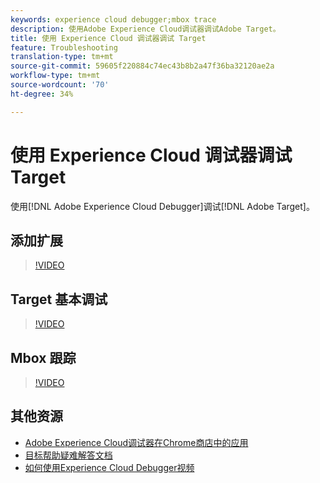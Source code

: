 ```yaml
---
keywords: experience cloud debugger;mbox trace
description: 使用Adobe Experience Cloud调试器调试Adobe Target。
title: 使用 Experience Cloud 调试器调试 Target
feature: Troubleshooting
translation-type: tm+mt
source-git-commit: 59605f220884c74ec43b8b2a47f36ba32120ae2a
workflow-type: tm+mt
source-wordcount: '70'
ht-degree: 34%

---
```



# 使用 Experience Cloud 调试器调试 Target

使用[!DNL Adobe Experience Cloud Debugger]调试[!DNL Adobe Target]。

## 添加扩展

>[!VIDEO](https://video.tv.adobe.com/v/23114/?quality=12)

## Target 基本调试

>[!VIDEO](https://video.tv.adobe.com/v/23115/?quality=12)

## Mbox 跟踪

>[!VIDEO](https://video.tv.adobe.com/v/23113/?quality=12)

## 其他资源

+ [Adobe Experience Cloud调试器在Chrome商店中的应用](https://chrome.google.com/webstore/detail/adobe-experience-cloud-de/ocdmogmohccmeicdhlhhgepeaijenapj?hl=en)
+ [目标帮助疑难解答文档](/help/r-troubleshooting-target/troubleshooting-target.md)
+ [如何使用Experience Cloud Debugger视频](https://helpx.adobe.com/marketing-cloud-core/kt/using/experience-cloud-debugger-feature-video-use.html)

